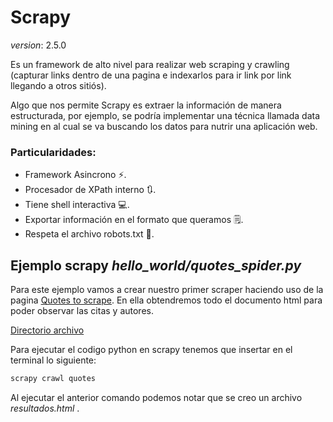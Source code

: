 # Scrapy
*version*: 2.5.0

Es un framework de alto nivel para realizar web scraping y crawling (capturar links dentro de una pagina e indexarlos para ir link por link llegando a otros sitiós).

Algo que nos permite Scrapy es extraer la información de manera estructurada, por ejemplo, se podría implementar una técnica llamada data mining en al cual se va buscando los datos para nutrir una aplicación web.

### Particularidades:
- Framework Asincrono :zap:.
- Procesador de XPath interno :arrows_clockwise:.
- Tiene shell interactiva :computer:.
- Exportar información en el formato que queramos :spiral_notepad:.
- Respeta el archivo robots.txt :robot:.

## Ejemplo scrapy *hello_world/quotes_spider.py*

Para este ejemplo vamos a crear nuestro primer scraper haciendo uso de la pagina [Quotes to scrape](anaconda3/envs/scraping/lib/python3.8/site-packages/scrapy). En ella obtendremos todo el documento html para poder observar las citas y autores.

[Directorio archivo](./src/hello_world/tutorial/tutorial/spiders)

Para ejecutar el codigo python en scrapy tenemos que insertar en el terminal lo siguiente:

```bash
scrapy crawl quotes
```

Al ejecutar el anterior comando podemos notar que se creo un  archivo *resultados.html* .